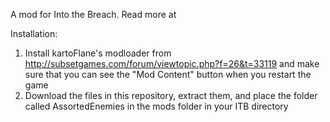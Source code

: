 A mod for Into the Breach. Read more at 

Installation:
1. Install kartoFlane's modloader from http://subsetgames.com/forum/viewtopic.php?f=26&t=33119 and make sure that you can see the "Mod Content" button when you restart the game
2. Download the files in this repository, extract them, and place the folder called AssortedEnemies in the mods folder in your ITB directory
